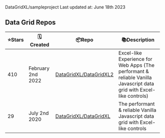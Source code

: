 

DataGridXL/sampleproject
Last updated at: June 18th 2023

## Data Grid Repos

| ⭐️Stars   | 🗓Created | 📦Repo    | 📚Description |
| --------- | -------- | ----------- | -------------- |
| 410 | February 2nd 2022 | [DataGridXL/DataGridXL2](https://github.com/DataGridXL/DataGridXL2) | Excel-like Experience for Web Apps (The performant & reliable Vanilla Javascript data grid with Excel-like controls) |
| 29 | July 2nd 2020 | [DataGridXL/DataGridXL](https://github.com/DataGridXL/DataGridXL) | The performant & reliable Vanilla Javascript data grid with Excel-like controls |
